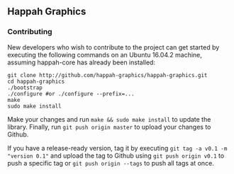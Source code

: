 ## Happah Graphics

### Contributing

New developers who wish to contribute to the project can get started by executing the following commands on an Ubuntu 16.04.2 machine, assuming happah-core has already been installed:

```
git clone http://github.com/happah-graphics/happah-graphics.git
cd happah-graphics
./bootstrap
./configure #or ./configure --prefix=...
make
sudo make install
```

Make your changes and run ``` make && sudo make install ``` to update the library.  Finally, run ``` git push origin master ``` to upload your changes to Github.

If you have a release-ready version, tag it by executing ``` git tag -a v0.1 -m "version 0.1" ``` and upload the tag to Github using ``` git push origin v0.1 ``` to push a specific tag or ``` git push origin --tags ``` to push all tags at once.

